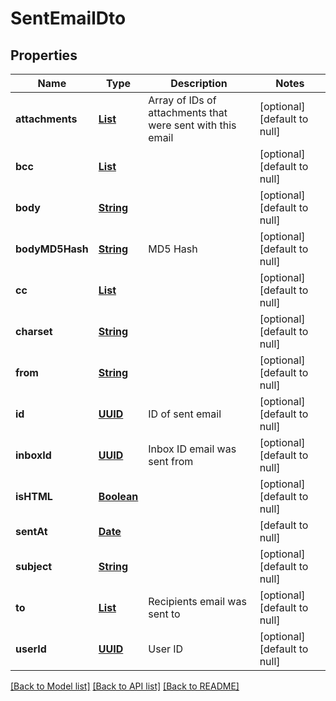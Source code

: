 # SentEmailDto
## Properties

Name | Type | Description | Notes
------------ | ------------- | ------------- | -------------
**attachments** | [**List**](string.md) | Array of IDs of attachments that were sent with this email | [optional] [default to null]
**bcc** | [**List**](string.md) |  | [optional] [default to null]
**body** | [**String**](string.md) |  | [optional] [default to null]
**bodyMD5Hash** | [**String**](string.md) | MD5 Hash | [optional] [default to null]
**cc** | [**List**](string.md) |  | [optional] [default to null]
**charset** | [**String**](string.md) |  | [optional] [default to null]
**from** | [**String**](string.md) |  | [optional] [default to null]
**id** | [**UUID**](UUID.md) | ID of sent email | [optional] [default to null]
**inboxId** | [**UUID**](UUID.md) | Inbox ID email was sent from | [optional] [default to null]
**isHTML** | [**Boolean**](boolean.md) |  | [optional] [default to null]
**sentAt** | [**Date**](DateTime.md) |  | [default to null]
**subject** | [**String**](string.md) |  | [optional] [default to null]
**to** | [**List**](string.md) | Recipients email was sent to | [optional] [default to null]
**userId** | [**UUID**](UUID.md) | User ID | [optional] [default to null]

[[Back to Model list]](../README.md#documentation-for-models) [[Back to API list]](../README.md#documentation-for-api-endpoints) [[Back to README]](../README.md)

